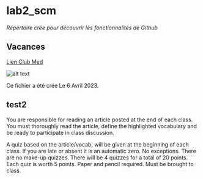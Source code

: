 # lab2_scm 


*Répertoire crée pour découvrir les fonctionnalités de Github*

## Vacances 
[Lien Club Med](https://www.clubmed.fr) 

![alt text](https://ns.clubmed.com/amn/2016/web-pages/b2c/screensavers/1080p/b2c-1920x1080-screensaver-3-CAFR.png)


Ce fichier a été crée Le 6 Avril 2023.

## test2

You are responsible for reading an article posted at the end of each class. You must thoroughly read the article, define the highlighted vocabulary and be ready to participate in class discussion.


 A quiz based on the article/vocab, will be given at the beginning of each class. If you are late or absent it is an automatic zero. No exceptions. There are no make-up quizzes. There will be 4 quizzes for a total of 20 points. Each quiz is worth 5 points. Paper and pencil required. Must be brought to class.